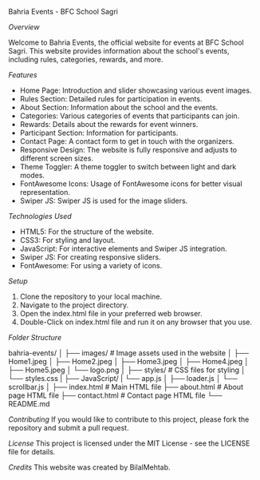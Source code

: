 Bahria Events - BFC School Sagri

*Overview*

Welcome to Bahria Events, the official website for events at BFC School Sagri. This website provides information about the school's events, including rules, categories, rewards, and more.

*Features*

- Home Page: Introduction and slider showcasing various event images.
- Rules Section: Detailed rules for participation in events.
- About Section: Information about the school and the events.
- Categories: Various categories of events that participants can join.
- Rewards: Details about the rewards for event winners.
- Participant Section: Information for participants.
- Contact Page: A contact form to get in touch with the organizers.
- Responsive Design: The website is fully responsive and adjusts to different screen sizes.
- Theme Toggler: A theme toggler to switch between light and dark modes.
- FontAwesome Icons: Usage of FontAwesome icons for better visual representation.
- Swiper JS: Swiper JS is used for the image sliders.

*Technologies Used*

- HTML5: For the structure of the website.
- CSS3: For styling and layout.
- JavaScript: For interactive elements and Swiper JS integration.
- Swiper JS: For creating responsive sliders.
- FontAwesome: For using a variety of icons.

*Setup*

1. Clone the repository to your local machine.
2. Navigate to the project directory.
3. Open the index.html file in your preferred web browser.
4. Double-Click on index.html file and run it on any browser that you use.

*Folder Structure*

bahria-events/
│
├── images/             # Image assets used in the website
│   ├── Home1.jpeg
│   ├── Home2.jpeg
│   ├── Home3.jpeg
│   ├── Home4.jpeg
│   ├── Home5.jpeg
│   └── logo.png
│
├── styles/             # CSS files for styling
│   └── styles.css
|
├── JavaScript/
|   └── app.js
│   ├── loader.js
│   └── scrollbar.js
│
├── index.html          # Main HTML file
├── about.html          # About page HTML file
├── contact.html        # Contact page HTML file
└── README.md    

*Contributing*
If you would like to contribute to this project, please fork the repository and submit a pull request.

*License*
This project is licensed under the MIT License - see the LICENSE file for details.

*Credits*
This website was created by BilalMehtab.